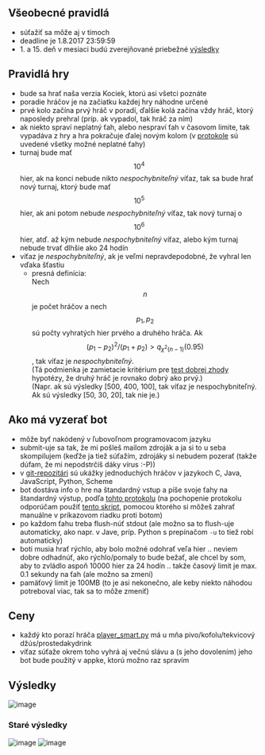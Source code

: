 <script src='https://cdnjs.cloudflare.com/ajax/libs/mathjax/2.7.0/MathJax.js?config=TeX-MML-AM_CHTML'>
</script>

## Všeobecné pravidlá
* súťažiť sa môže aj v tímoch
* deadline je 1.8.2017 23:59:59
* 1\. a 15. deň v mesiaci budú zverejňované priebežné [výsledky](#results)

## Pravidlá hry
* bude sa hrať naša verzia Kociek, ktorú asi všetci poznáte
* poradie hráčov je na začiatku každej hry náhodne určené
* prvé kolo začína prvý hráč v poradí, ďalšie kolá začína vždy hráč, ktorý naposledy prehral (príp. ak vypadol, tak hráč za ním)
* ak niekto spraví neplatný ťah, alebo nespraví ťah v časovom limite, tak vypadáva z hry a hra pokračuje ďalej novým kolom (v [protokole](https://github.com/marekkukan/liars-dice/blob/master/protocol.txt) sú uvedené všetky možné neplatné ťahy)
* turnaj bude mať $$10^4$$ hier, ak na konci nebude nikto *nespochybniteľný* víťaz, tak sa bude hrať nový turnaj, ktorý bude mať $$10^5$$ hier, ak ani potom nebude *nespochybniteľný* víťaz, tak nový turnaj o $$10^6$$ hier, atď. až kým nebude *nespochybniteľný* víťaz, alebo kým turnaj nebude trvať dlhšie ako 24 hodín
* víťaz je *nespochybniteľný*, ak je veľmi nepravdepodobné, že vyhral len vďaka šťastiu
  * presná definícia:  
Nech $$n$$ je počet hráčov a nech $$p_1, p_2$$ sú počty vyhratých hier prvého a druhého hráča.
Ak $$(p_1 - p_2)^2 / (p_1 + p_2) > q_{\chi^2(n-1)}(0.95)$$, tak víťaz je *nespochybniteľný*.  
(Tá podmienka je zamietacie kritérium pre [test dobrej zhody](https://cs.wikipedia.org/wiki/Test_dobr%C3%A9_shody) hypotézy, že druhý hráč je rovnako dobrý ako prvý.)  
(Napr. ak sú výsledky [500, 400, 100], tak víťaz je nespochybniteľný. Ak sú výsledky [50, 30, 20], tak nie je.)

## Ako má vyzerať bot
* môže byť nakódený v ľubovoľnom programovacom jazyku
* submit-uje sa tak, že mi pošleš mailom zdroják a ja si to u seba skompilujem (keďže ja tiež súťažím, zdrojáky si nebudem pozerať (takže dúfam, že mi nepodstrčíš dáky vírus :-P))
* v [git-repozitári](https://github.com/marekkukan/liars-dice) sú ukážky jednoduchých hráčov v jazykoch C, Java, JavaScript, Python, Scheme
* bot dostáva info o hre na štandardný vstup a píše svoje ťahy na štandardný výstup, podľa [tohto protokolu](https://github.com/marekkukan/liars-dice/blob/master/protocol.txt) (na pochopenie protokolu odporúčam použiť [tento skript](https://github.com/marekkukan/liars-dice/blob/master/play.sh), pomocou ktorého si môžeš zahrať manuálne v príkazovom riadku proti botom)
* po každom ťahu treba flush-núť stdout (ale možno sa to flush-uje automaticky, ako napr. v Jave, príp. Python s prepínačom `-u` to tiež robí automaticky)
* boti musia hrať rýchlo, aby bolo možné odohrať veľa hier .. neviem dobre odhadnúť, ako rýchlo/pomaly to bude bežať, ale chcel by som, aby to zvládlo aspoň 10000 hier za 24 hodín .. takže časový limit je max. 0.1 sekundy na ťah (ale možno sa zmení)
* pamäťový limit je 100MB (to je asi nekonečno, ale keby niekto náhodou potreboval viac, tak sa to môže zmeniť)

## Ceny
* každý kto porazí hráča [player_smart.py](https://github.com/marekkukan/liars-dice/blob/master/player_smart.py) má u mňa pivo/kofolu/tekvicový džús/prostedakydrink
* víťaz súťaže okrem toho vyhrá aj večnú slávu a (s jeho dovolením) jeho bot bude použitý v appke, ktorú možno raz spravím

## <a name="results"></a>Výsledky
![image](https://marekkukan.github.io/liars-dice/graph-2017-06-15.svg)

### Staré výsledky
![image](https://marekkukan.github.io/liars-dice/graph-2017-06-01.svg)
![image](https://marekkukan.github.io/liars-dice/graph-2017-05-01.svg)

